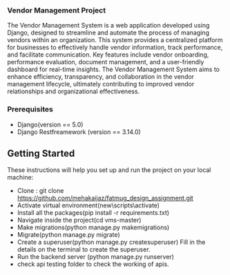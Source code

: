 ### Vendor Management Project

The Vendor Management System is a web application developed using Django, designed to streamline and automate the process of managing vendors within an organization. This system provides a centralized platform for businesses to effectively handle vendor information, track performance, and facilitate communication. Key features include vendor onboarding, performance evaluation, document management, and a user-friendly dashboard for real-time insights. The Vendor Management System aims to enhance efficiency, transparency, and collaboration in the vendor management lifecycle, ultimately contributing to improved vendor relationships and organizational effectiveness.

### Prerequisites

- Django(version == 5.0)
- Django Restfreamework (version == 3.14.0)

## Getting Started

These instructions will help you set up and run the project on your local machine:
- Clone : git clone https://github.com/mehakaijaz/fatmug_design_assignment.git
- Activate virtual environment(new\scripts\activate)
- Install all the packages(pip install -r requirements.txt)
- Navigate inside the project(cd vms-master)
- Make migrations(python manage.py makemigrations)
- Migrate(python manage.py migrate)
- Create a superuser(python manage.py createsuperuser)
      Fill in the details on the terminal to create the superuser.
- Run the backend server (python manage.py runserver)
- check api testing folder to check the working of apis.
